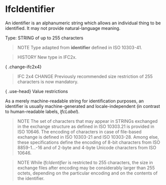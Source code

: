 # IfcIdentifier

An identifier is an alphanumeric string which allows an individual thing to be identified. It may not provide natural-language meaning.

Type: STRING of up to 255 characters

> NOTE  Type adapted from **identifier** defined in ISO 10303-41.

> HISTORY  New type in IFC2x.

{ .change-ifc2x4}
> IFC 2x4 CHANGE  Previously recommended size restriction of 255 characters is now mandatory.

{ .use-head}
Value restrictions

As a merely machine-readable string for identification purposes, an identifier is usually machine-generated and locale-independent (in contrast to human-readable labels, _IfcLabel_).

> NOTE  The set of characters that may appear in STRINGs exchanged in the exchange structure as defined in ISO 10303.21 is provided in ISO 10646. The encoding of characters in case of file-based exchange is defined in ISO 10303-21 and ISO 10303-28. Among else, these specifications define the encoding of 8-bit characters from ISO 8859-1...-16 and of 2-byte and 4-byte Unicode characters from ISO 10646.

> NOTE  While _IfcIdentifier_ is restricted to 255 characters, the size in exchange files after encoding may be considerably larger than 255 octets, depending on the particular encoding and on the contents of the identifier.
